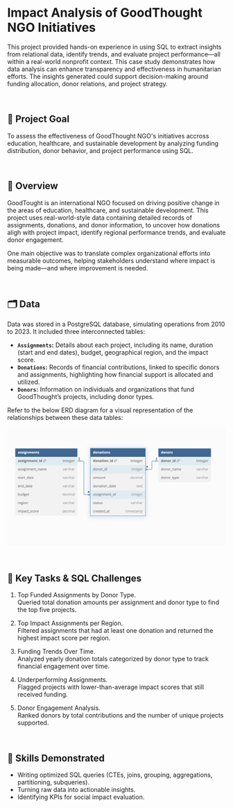 # Impact Analysis of GoodThought NGO Initiatives
This project provided hands-on experience in using SQL to extract insights from relational data, identify trends, and evaluate project performance—all within a real-world nonprofit context. This case study demonstrates how data analysis can enhance transparency and effectiveness in humanitarian efforts. The insights generated could support decision-making around funding allocation, donor relations, and project strategy. 

<br>

## 🎯 Project Goal
To assess the effectiveness of GoodThought NGO's initiatives accross education, healthcare, and sustainable development by analyzing funding distribution, donor behavior, and project performance using SQL.

<br>

## 🔎 Overview
GoodTought is an international NGO focused on driving positive change in the areas of education, healthcare, and sustainable development. This project uses real-world-style data containing detailed records of assignments, donations, and donor information, to uncover how donations aligh with project impact, identify regional performance trends, and evaluate donor engagement. 

One main objective was to translate complex organizational efforts into measurable outcomes, helping stakeholders understand where impact is being made—and where improvement is needed.

<br>

## 🗂️ Data
Data was stored in a PostgreSQL database, simulating operations from 2010 to 2023. It included three interconnected tables:

- **`Assignments`:** Details about each project, including its name, duration (start and end dates), budget, geographical region, and the impact score.
- **`Donations`:** Records of financial contributions, linked to specific donors and assignments, highlighting how financial support is allocated and utilized.
- **`Donors`:** Information on individuals and organizations that fund GoodThought’s projects, including donor types.

Refer to the below ERD diagram for a visual representation of the relationships between these data tables:


<p align="center">
  <img src="012%20ERD%20Diagram.png" alt="ERD Diagram" width="800" />
</p>


<br>

## 🧩 Key Tasks & SQL Challenges
1. Top Funded Assignments by Donor Type. <br>
Queried total donation amounts per assignment and donor type to find the top five projects.

2. Top Impact Assignments per Region. <br>
Filtered assignments that had at least one donation and returned the highest impact score per region.

3. Funding Trends Over Time. <br>
Analyzed yearly donation totals categorized by donor type to track financial engagement over time.

4. Underperforming Assignments. <br>
Flagged projects with lower-than-average impact scores that still received funding.

5. Donor Engagement Analysis. <br>
Ranked donors by total contributions and the number of unique projects supported.

<br>

## 🧠 Skills Demonstrated
- Writing optimized SQL queries (CTEs, joins, grouping, aggregations, partitioning, subqueries).
- Turning raw data into actionable insights.
- Identifying KPIs for social impact evaluation.
